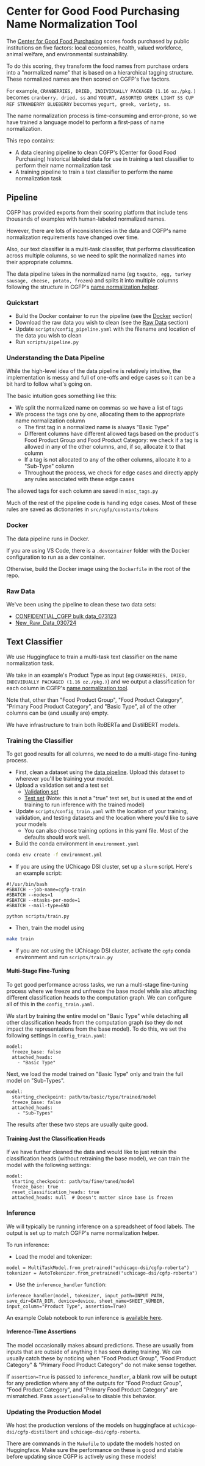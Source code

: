 # Center for Good Food Purchasing Name Normalization Tool

The [Center for Good Food Purchasing](https://goodfoodpurchasing.org/) scores foods purchased by public institutions on five factors: local economies, health, valued workforce, animal welfare, and environmental sustainability.

To do this scoring, they transform the food names from purchase orders into a "normalized name" that is based on a hierarchical tagging structure. These normalized names are then scored on CGFP's five factors.

For example, ```CRANBERRIES, DRIED, INDIVIDUALLY PACKAGED (1.16 oz./pkg.)``` becomes ```cranberry, dried, ss``` and ```YOGURT, ASSORTED GREEK LIGHT SS CUP REF STRAWBERRY BLUEBERRY``` becomes ```yogurt, greek, variety, ss```.

The name normalization process is time-consuming and error-prone, so we have trained a language model to perform a first-pass of name normalization.

This repo contains: 
- A data cleaning pipeline to clean CGFP's (Center for Good Food Purchasing) historical labeled data for use in training a text classifier to perform their name normalization task
- A training pipeline to train a text classifier to perform the name normalization task

## Pipeline

CGFP has provided exports from their scoring platform that include tens thousands of examples with human-labeled normalized names.

However, there are lots of inconsistencies in the data and CGFP's name normalization requirements have changed over time.

Also, our text classifier is a multi-task classifer, that performs classification across multiple columns, so we need to split the normalized names into their appropriate columns.

The data pipeline takes in the normalized name (eg ```taquito, egg, turkey sausage, cheese, potato, frozen```) and splits it into multiple columns following the structure in CGFP's [name normalization helper](https://docs.google.com/spreadsheets/d/18Gvb_PlcRyOWidXCmgaIEgpsnvqVJYyC/edit?usp=sharing&ouid=114633865943391212776&rtpof=true&sd=true).

### Quickstart
- Build the Docker container to run the pipeline (see the [Docker](#docker) section)
- Download the raw data you wish to clean (see the [Raw Data](#raw-data) section)
- Update ```scripts/config_pipeline.yaml``` with the filename and location of the data you wish to clean
- Run ```scripts/pipeline.py```

### Understanding the Data Pipeline

While the high-level idea of the data pipeline is relatively intuitive, the implementation is messy and full of one-offs and edge cases so it can be a bit hard to follow what's going on.

The basic intuition goes something like this:
- We split the normalized name on commas so we have a list of tags
- We process the tags one by one, allocating them to the appropriate name normalization column
  - The first tag in a normalized name is always "Basic Type"
  - Different columns have different allowed tags based on the product's Food Product Group and Food Product Category: we check if a tag is allowed in any of the other columns, and, if so, allocate it to that column
  - If a tag is not allocated to any of the other columns, allocate it to a "Sub-Type" column
  - Throughout the process, we check for edge cases and directly apply any rules associated with these edge cases

The allowed tags for each column are saved in ```misc_tags.py```

Much of the rest of the pipeline code is handling edge cases. Most of these rules are saved as dictionaries in ```src/cgfp/constants/tokens```

### Docker

The data pipeline runs in Docker. 

If you are using VS Code, there is a ```.devcontainer``` folder with the Docker configuration to run as a dev container.

Otherwise, build the Docker image using the ```Dockerfile``` in the root of the repo.

### Raw Data

We've been using the pipeline to clean these two data sets:
- [CONFIDENTIAL_CGFP bulk data_073123](https://docs.google.com/spreadsheets/d/1c5v7nBhqQpjOb7HE7pqDUx_xMc8r1imc/edit?usp=sharing&ouid=114633865943391212776&rtpof=true&sd=true)
- [New_Raw_Data_030724](https://docs.google.com/spreadsheets/d/1PziC9jR8yHQex9RB49JoH5s4nXd1fLoK/edit?usp=sharing&ouid=114633865943391212776&rtpof=true&sd=true)

## Text Classifier

We use Huggingface to train a multi-task text classifier on the name normalization task.

We take in an example's Product Type as input (eg ```CRANBERRIES, DRIED, INDIVIDUALLY PACKAGED (1.16 oz./pkg.)```) and we output a classification for each column in CGFP's [name normalization tool](https://docs.google.com/spreadsheets/d/18Gvb_PlcRyOWidXCmgaIEgpsnvqVJYyC/edit?usp=sharing&ouid=114633865943391212776&rtpof=true&sd=true).

Note that, other than "Food Product Group", "Food Product Category", "Primary Food Product Category", and "Basic Type", all of the other columns can be (and usually are) empty.

We have infrastructure to train both RoBERTa and DistilBERT models.

### Training the Classifier

To get good results for all columns, we need to do a multi-stage fine-tuning process.

- First, clean a dataset using the [data pipeline](#pipeline). Upload this dataset to wherever you'll be training your model.
- Upload a validation set and a test set
  - [Validation set](https://docs.google.com/spreadsheets/d/1pyEBLXbNEDH4D0k7y94jR3pG2z29qgxD3Iqmyfjiblc/edit?usp=sharing)
  - [Test set](https://docs.google.com/spreadsheets/d/1em0DvmnjTu3h7NfTjf1DdJtl8axuLeL3/edit?usp=sharing&ouid=114633865943391212776&rtpof=true&sd=true) (Note: this is not a "true" test set, but is used at the end of training to run inference with the trained model)
- Update ```scripts/config_train.yaml``` with the location of your training, validation, and testing datasets and the location where you'd like to save your models
  - You can also choose training options in this yaml file. Most of the defaults should work well.
- Build the conda environment in ```environment.yaml```
```bash 
conda env create -f environment.yml
```
- If you are using the UChicago DSI cluster, set up a ```slurm``` script. Here's an example script:
```
#!/usr/bin/bash
#SBATCH --job-name=cgfp-train
#SBATCH --nodes=1
#SBATCH --ntasks-per-node=1
#SBATCH --mail-type=END

python scripts/train.py
```
- Then, train the model using
```bash
make train
```
  - If you are not using the UChicago DSI cluster, activate the ```cgfp``` conda environment and run ```scripts/train.py```

#### Multi-Stage Fine-Tuning

To get good performance across tasks, we run a multi-stage fine-tuning process where we freeze and unfreeze the base model while also attaching different classification heads to the computation graph. We can configure all of this in the ```config_train.yaml```.

We start by training the entire model on "Basic Type" while detaching all other classification heads from the computation graph (so they do not impact the representations from the base model). To do this, we set the following settings in ```config_train.yaml```:

```
model:
  freeze_base: false
  attached_heads:
    - "Basic Type"
```

Next, we load the model trained on "Basic Type" only and train the full model on "Sub-Types".

```
model:
  starting_checkpoint: path/to/basic/type/trained/model
  freeze_base: false
  attached_heads:
    - "Sub-Types"
```

The results after these two steps are usually quite good.

#### Training Just the Classification Heads

If we have further cleaned the data and would like to just retrain the classification heads (without retraining the base model), we can train the model with the following settings:

```
model:
  starting_checkpoint: path/to/fine/tuned/model
  freeze_base: true
  reset_classification_heads: true
  attached_heads: null  # Doesn't matter since base is frozen
```


### Inference

We will typically be running inference on a spreadsheet of food labels. The output is set up to match CGFP's name normalization helper.

To run inference:
- Load the model and tokenizer:
```
model = MultiTaskModel.from_pretrained("uchicago-dsi/cgfp-roberta")
tokenizer = AutoTokenizer.from_pretrained("uchicago-dsi/cgfp-roberta")
```
- Use the ```inference_handler``` function:
```
inference_handler(model, tokenizer, input_path=INPUT_PATH, save_dir=DATA_DIR, device=device, sheet_name=SHEET_NUMBER, input_column="Product Type", assertion=True)
```

An example Colab notebook to run inference is [available here](https://colab.research.google.com/drive/1c8_WGWxeVCY60-luqWPiRPQr6omdbfzK?usp=sharing).

#### Inference-Time Assertions

The model occasionally makes absurd predictions. These are usually from inputs that are outside of anything it has seen during training. We can usually catch these by noticing when "Food Product Group", "Food Product Category" & "Primary Food Product Category" do not make sense together.

If ```assertion=True``` is passed to ```inference_handler```, a blank row will be outupt for any prediction where any of the outputs for  "Food Product Group", "Food Product Category", and "Primary Food Product Category" are mismatched. Pass ```assertion=False``` to disable this behavior.

### Updating the Production Model

We host the production versions of the models on huggingface at ```uchicago-dsi/cgfp-distilbert``` and ```uchicago-dsi/cgfp-roberta```.

There are commands in the ```Makefile``` to update the models hosted on Huggingface. Make sure the performance on these is good and stable before updating since CGFP is actively using these models!
